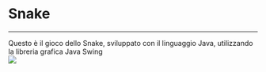 <h1>Snake</h1>
<hr>
<a>Questo è il gioco dello Snake, sviluppato con il linguaggio Java, utilizzando la libreria grafica Java Swing</a>
<div>
  <img src=="./example/video.gif">
</div>
